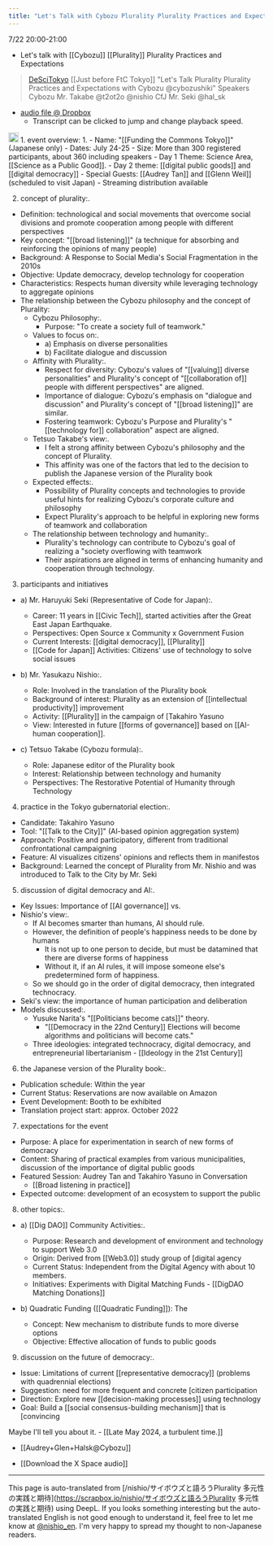 ```yaml
---
title: "Let's Talk with Cybozu Plurality Plurality Practices and Expectations"
---
```


7/22 20:00-21:00

- Let's talk with [[Cybozu]] [[Plurality]] Plurality Practices and Expectations
> [DeSciTokyo](https://x.com/DeSciTokyo/status/1814528151890108822) [[Just before FtC Tokyo]]
>  "Let's Talk Plurality Plurality Practices and Expectations with Cybozu @cybozushiki"
>  Speakers
>  Cybozu
>  Mr. Takabe @t2ot2o
>  @nishio
>  CfJ
>  Mr. Seki @hal_sk
- [audio file @ Dropbox](https://www.dropbox.com/scl/fi/21um9dmqxudsosjbpcf7n/FtC-Tokyo-Plurality.m4a?rlkey=l0hnwyubdo6nknxmkf68w40iv&dl=0)
    - Transcript can be clicked to jump and change playback speed.

<img src='https://scrapbox.io/api/pages/nishio-en/claude/icon' alt='claude.icon' height="19.5"/>
1. event overview: 1.
- Name: "[[Funding the Commons Tokyo]]" (Japanese only)
- Dates: July 24-25
- Size: More than 300 registered participants, about 360 including speakers
- Day 1 Theme: Science Area, [[Science as a Public Good]].
- Day 2 theme: [[digital public goods]] and [[digital democracy]]
- Special Guests: [[Audrey Tan]] and [[Glenn Weil]] (scheduled to visit Japan)
- Streaming distribution available

2. concept of plurality:.
- Definition: technological and social movements that overcome social divisions and promote cooperation among people with different perspectives
- Key concept: "[[broad listening]]" (a technique for absorbing and reinforcing the opinions of many people)
- Background: A Response to Social Media's Social Fragmentation in the 2010s
- Objective: Update democracy, develop technology for cooperation
- Characteristics: Respects human diversity while leveraging technology to aggregate opinions
- The relationship between the Cybozu philosophy and the concept of Plurality:
    - Cybozu Philosophy:.
        - Purpose: "To create a society full of teamwork."
    - Values to focus on:.
        - a) Emphasis on diverse personalities
        - b) Facilitate dialogue and discussion
    - Affinity with Plurality:.
        - Respect for diversity: Cybozu's values of "[[valuing]] diverse personalities" and Plurality's concept of "[[collaboration of]] people with different perspectives" are aligned.
        - Importance of dialogue: Cybozu's emphasis on "dialogue and discussion" and Plurality's concept of "[[broad listening]]" are similar.
        - Fostering teamwork: Cybozu's Purpose and Plurality's "[[technology for]] collaboration" aspect are aligned.
    - Tetsuo Takabe's view:.
        - I felt a strong affinity between Cybozu's philosophy and the concept of Plurality.
        - This affinity was one of the factors that led to the decision to publish the Japanese version of the Plurality book
    - Expected effects:.
        - Possibility of Plurality concepts and technologies to provide useful hints for realizing Cybozu's corporate culture and philosophy
        - Expect Plurality's approach to be helpful in exploring new forms of teamwork and collaboration
    - The relationship between technology and humanity:.
        - Plurality's technology can contribute to Cybozu's goal of realizing a "society overflowing with teamwork
        - Their aspirations are aligned in terms of enhancing humanity and cooperation through technology.

3. participants and initiatives
- a) Mr. Haruyuki Seki (Representative of Code for Japan):.
    - Career: 11 years in [[Civic Tech]], started activities after the Great East Japan Earthquake.
    - Perspectives: Open Source x Community x Government Fusion
    - Current Interests: [[digital democracy]], [[Plurality]]
    - [[Code for Japan]] Activities: Citizens' use of technology to solve social issues

- b) Mr. Yasukazu Nishio:.
    - Role: Involved in the translation of the Plurality book
    - Background of interest: Plurality as an extension of [[intellectual productivity]] improvement
    - Activity: [[Plurality]] in the campaign of [Takahiro Yasuno
    - View: Interested in future [[forms of governance]] based on [[AI-human cooperation]].

- c) Tetsuo Takabe (Cybozu formula):.
    - Role: Japanese editor of the Plurality book
    - Interest: Relationship between technology and humanity
    - Perspectives: The Restorative Potential of Humanity through Technology

4. practice in the Tokyo gubernatorial election:.
- Candidate: Takahiro Yasuno
- Tool: "[[Talk to the City]]" (AI-based opinion aggregation system)
- Approach: Positive and participatory, different from traditional confrontational campaigning
- Feature: AI visualizes citizens' opinions and reflects them in manifestos
- Background: Learned the concept of Plurality from Mr. Nishio and was introduced to Talk to the City by Mr. Seki

5. discussion of digital democracy and AI:.
- Key Issues: Importance of [[AI governance]] vs.
- Nishio's view:.
    - If AI becomes smarter than humans, AI should rule.
    - However, the definition of people's happiness needs to be done by humans
        - It is not up to one person to decide, but must be datamined that there are diverse forms of happiness
        - Without it, if an AI rules, it will impose someone else's predetermined form of happiness.
    - So we should go in the order of digital democracy, then integrated technocracy.
- Seki's view: the importance of human participation and deliberation
- Models discussed:.
    - Yusuke Narita's "[[Politicians become cats]]" theory.
        - "[[Democracy in the 22nd Century]] Elections will become algorithms and politicians will become cats."
    - Three ideologies: integrated technocracy, digital democracy, and entrepreneurial libertarianism
            - [[Ideology in the 21st Century]]

6. the Japanese version of the Plurality book:.
- Publication schedule: Within the year
- Current Status: Reservations are now available on Amazon
- Event Development: Booth to be exhibited
- Translation project start: approx. October 2022

7. expectations for the event
- Purpose: A place for experimentation in search of new forms of democracy
- Content: Sharing of practical examples from various municipalities, discussion of the importance of digital public goods
- Featured Session: Audrey Tan and Takahiro Yasuno in Conversation
    - [[Broad listening in practice]]
- Expected outcome: development of an ecosystem to support the public

8. other topics:.
- a) [[Dig DAO]] Community Activities:.
    - Purpose: Research and development of environment and technology to support Web 3.0
    - Origin: Derived from [[Web3.0]] study group of [digital agency
    - Current Status: Independent from the Digital Agency with about 10 members.
    - Initiatives: Experiments with Digital Matching Funds
            - [[DigDAO Matching Donations]]

- b) Quadratic Funding ([[Quadratic Funding]]): The
    - Concept: New mechanism to distribute funds to more diverse options
    - Objective: Effective allocation of funds to public goods

9. discussion on the future of democracy:.
- Issue: Limitations of current [[representative democracy]] (problems with quadrennial elections)
- Suggestion: need for more frequent and concrete [citizen participation
- Direction: Explore new [[decision-making processes]] using technology
- Goal: Build a [[social consensus-building mechanism]] that is [convincing



Maybe I'll tell you about it.
    - [[Late May 2024, a turbulent time.]]
- [[Audrey+Glen+Halsk@Cybozu]]

- [[Download the X Space audio]]

---
This page is auto-translated from [/nishio/サイボウズと語ろうPlurality 多元性の実践と期待](https://scrapbox.io/nishio/サイボウズと語ろうPlurality 多元性の実践と期待) using DeepL. If you looks something interesting but the auto-translated English is not good enough to understand it, feel free to let me know at [@nishio_en](https://twitter.com/nishio_en). I'm very happy to spread my thought to non-Japanese readers.
